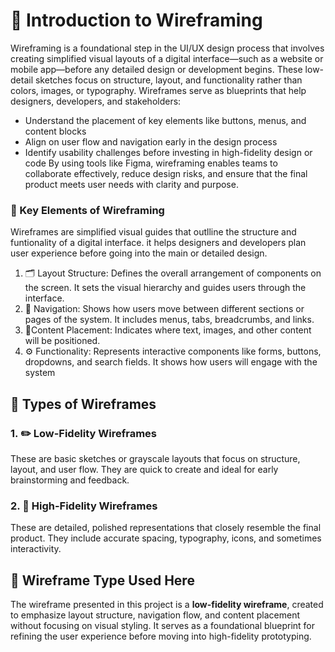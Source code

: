# 🧭 Introduction to Wireframing
Wireframing is a foundational step in the UI/UX design process that involves creating simplified visual layouts of a digital interface—such as a website or mobile app—before any detailed design or development begins. These low-detail sketches focus on structure, layout, and functionality rather than colors, images, or typography.
Wireframes serve as blueprints that help designers, developers, and stakeholders:
* Understand the placement of key elements like buttons, menus, and content blocks
* Align on user flow and navigation early in the design process
* Identify usability challenges before investing in high-fidelity design or code
By using tools like Figma, wireframing enables teams to collaborate effectively, reduce design risks, and ensure that the final product meets user needs with clarity and purpose.

### 🧩 Key Elements of Wireframing
Wireframes are simplified visual guides that outlline the structure and funtionality of a digital interface. it helps designers and developers plan user experience before going into the main or detailed design.

1. 🗂️ Layout Structure:
Defines the overall arrangement of components on the screen. It sets the visual hierarchy and guides users through the interface.
2. 🧭 Navigation:
Shows how users move between different sections or pages of the system. It includes menus, tabs, breadcrumbs, and links.
3. 📝Content Placement:
 Indicates where text, images, and other content will be positioned.
4. ⚙️ Functionality:
Represents interactive components like forms, buttons, dropdowns, and search fields. It shows how users will engage with the system

## 🧱 Types of Wireframes

### 1. ✏️ Low-Fidelity Wireframes  
These are basic sketches or grayscale layouts that focus on structure, layout, and user flow. They are quick to create and ideal for early brainstorming and feedback.

### 2. 🎨 High-Fidelity Wireframes  
These are detailed, polished representations that closely resemble the final product. They include accurate spacing, typography, icons, and sometimes interactivity.


## 🧾 Wireframe Type Used Here

The wireframe presented in this project is a **low-fidelity wireframe**, created to emphasize layout structure, navigation flow, and content placement without focusing on visual styling. It serves as a foundational blueprint for refining the user experience before moving into high-fidelity prototyping.

